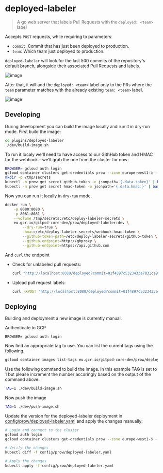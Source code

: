 # deployed-labeler

> A go web server that labels Pull Requests with the `deployed: <team>` label

Accepts `POST` requests, while requiring to parameters:

- `commit`: Commit that has just been deployed to production.
- `team`: Which team just deployed to production.

`deployed-labeler` will look for the last 500 commits of the repository's default branch, alongside their associated Pull Requests and labels.

![image](https://user-images.githubusercontent.com/24193764/139254510-9f8ed8e1-e9ac-4177-b447-49932b804edd.png)

After that, it will add the `deployed: <team>` label only to the PRs where the `team` parameter matches with the already existing `team: <team>` label.

![image](https://user-images.githubusercontent.com/24193764/139254958-b8c08aee-3a51-477f-ac3c-8aad13bcd495.png)

## Developing

During development you can build the image locally and run it in dry-run mode. First build the image:

```sh
cd plugins/deployed-labeler
./dev/build-image.sh
```

To run it localy we'll need to have access to our GithHub token and HMAC for the webhook - we'll grab the one from the cluster for now:

```sh
BROWSER= gcloud auth login
gcloud container clusters get-credentials prow --zone europe-west1-b --project gitpod-core-dev
mkdir -p /tmp/secrets
kubectl -n prow get secret github-token -o jsonpath='{.data.token}' | base64 -d > /tmp/secrets/github-token
kubectl -n prow get secret hmac-token -o jsonpath='{.data.hmac:}' | base64 -d > /tmp/secrets/webhook-hmac-token
```

Now you can run it locally in `dry-run` mode.

```sh
docker run \
    -p 8080:8080 \
    -p 8081:8081 \
    --volume /tmp/secrets:/etc/deploy-labeler-secrets \
    eu.gcr.io/gitpod-core-dev/prow/deployed-labeler:dev \
        --dry-run=true \
        -hmac=/etc/deploy-labeler-secrets/webhook-hmac-token \
        --github-token-path=/etc/deploy-labeler-secrets/github-token \
        --github-endpoint=http://ghproxy \
        --github-endpoint=https://api.github.com
```

And `curl` the endpoint

- Check for unlabeled pull requests:
    ```sh
    curl "http://localhost:8080/deployed?commit=01f4897c5323433e7831ca948f7d340c3c762885&team=webapp"
    ```

- Upload pull request labels:
    ```sh
    curl -XPOST "http://localhost:8080/deployed?commit=01f4897c5323433e7831ca948f7d340c3c762885&team=webapp"
    ```

## Deploying

Building and deployment a new image is currently manual.

Authenticate to GCP

```
BROWSER= gcloud auth login
```

Now find an appropriate tag to use. You can list the current tags using the following.

```sh
gcloud container images list-tags eu.gcr.io/gitpod-core-dev/prow/deployed-labeler
```

Use the following command to build the image. In this example TAG is set to 1 but please increment the number accoringly based on the output of the command above.

```sh
TAG=1 ./dev/build-image.sh
```

Now push the image

```sh
TAG=1 ./dev/push-image.sh
```

Update the version for the deployed-labeler deployment in [config/prow/deployed-labeler.yaml](../../config/prow/deployed-labeler.yaml) and apply the changes manually:

```sh
# Login and connect to the cluster
gcloud auth login
gcloud container clusters get-credentials prow --zone europe-west1-b --project gitpod-core-dev

# Verify the changes
kubectl diff -f config/prow/deployed-labeler.yaml

# Apply the changes
kubectl apply -f config/prow/deployed-labeler.yaml
```
